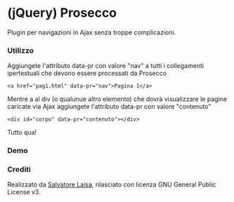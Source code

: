 (jQuery) Prosecco
========

Plugin per navigazioni in Ajax senza troppe complicazioni.

### Utilizzo
Aggiungete l'attributo data-pr con valore "nav" a tutti i collegamenti ipertestuali che devono essere processati da Prosecco

	<a href="pag1.html" data-pr="nav">Pagina 1</a>

Mentre a al div (o qualunue altro elemento) che dovrà visualizzare le pagine caricate via Ajax aggiungete l'attributo data-pr con valore "contenuto"

	<div id="corpo" data-pr="contenuto"></div>

Tutto qua!

### Demo

### Crediti
Realizzato da [Salvatore Laisa](http://www.salvatorelaisa.net/), rilasciato con licenza GNU General Public License v3.